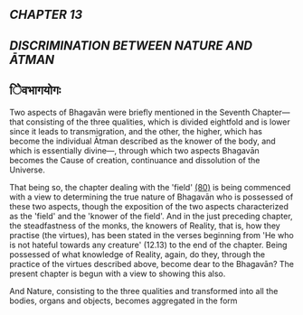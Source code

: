 ## *CHAPTER 13*

## *DISCRIMINATION BETWEEN NATURE AND ĀTMAN*

## ेेिवभागयोगः

Two aspects of Bhagavān were briefly mentioned in the Seventh Chapter—that consisting of the three qualities, which is divided eightfold and is lower since it leads to transmigration, and the other, the higher, which has become the individual Ātman described as the knower of the body, and which is essentially divine—, through which two aspects Bhagavān becomes the Cause of creation, continuance and dissolution of the Universe.

That being so, the chapter dealing with the 'field' [\(80\)](#page--1-0) is being commenced with a view to determining the true nature of Bhagavān who is possessed of these two aspects, though the exposition of the two aspects characterized as the 'field' and the 'knower of the field'. And in the just preceding chapter, the steadfastness of the monks, the knowers of Reality, that is, how they practise (the virtues), has been stated in the verses beginning from 'He who is not hateful towards any creature' (12.13) to the end of the chapter. Being possessed of what knowledge of Reality, again, do they, through the practice of the virtues described above, become dear to the Bhagavān? The present chapter is begun with a view to showing this also.

And Nature, consisting to the three qualities and transformed into all the bodies, organs and objects, becomes aggregated in the form